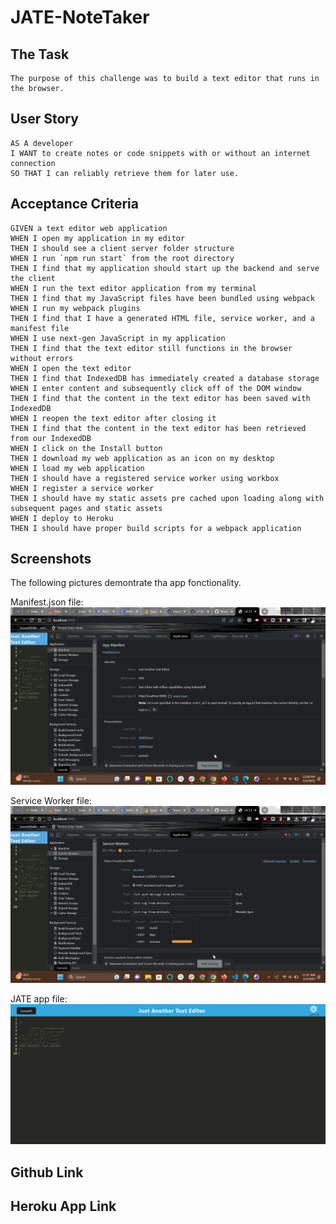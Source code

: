 # JATE-NoteTaker


## The Task
```
The purpose of this challenge was to build a text editor that runs in the browser.
```

## User Story
```
AS A developer
I WANT to create notes or code snippets with or without an internet connection
SO THAT I can reliably retrieve them for later use.
```

## Acceptance Criteria
```
GIVEN a text editor web application
WHEN I open my application in my editor
THEN I should see a client server folder structure
WHEN I run `npm run start` from the root directory
THEN I find that my application should start up the backend and serve the client
WHEN I run the text editor application from my terminal
THEN I find that my JavaScript files have been bundled using webpack
WHEN I run my webpack plugins
THEN I find that I have a generated HTML file, service worker, and a manifest file
WHEN I use next-gen JavaScript in my application
THEN I find that the text editor still functions in the browser without errors
WHEN I open the text editor
THEN I find that IndexedDB has immediately created a database storage
WHEN I enter content and subsequently click off of the DOM window
THEN I find that the content in the text editor has been saved with IndexedDB
WHEN I reopen the text editor after closing it
THEN I find that the content in the text editor has been retrieved from our IndexedDB
WHEN I click on the Install button
THEN I download my web application as an icon on my desktop
WHEN I load my web application
THEN I should have a registered service worker using workbox
WHEN I register a service worker
THEN I should have my static assets pre cached upon loading along with subsequent pages and static assets
WHEN I deploy to Heroku
THEN I should have proper build scripts for a webpack application
```

## Screenshots
The following pictures demontrate tha app fonctionality.


Manifest.json file:
![Demonstration of the Manifest file in the browser.](./Assets/Manifest.png)


Service Worker file: 
![Demonstration of the service worker file in the browser.](./Assets/Service%20Worker.png)


JATE app file:
![Demonstration of the JATE app in the browser.](./Assets/J-A-T-E.png)

## Github Link

## Heroku App Link

